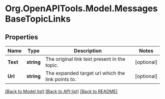 # Org.OpenAPITools.Model.MessagesBaseTopicLinks

## Properties

Name | Type | Description | Notes
------------ | ------------- | ------------- | -------------
**Text** | **string** | The original link text present in the topic.  | [optional] 
**Url** | **string** | The expanded target url which the link points to.  | [optional] 

[[Back to Model list]](../README.md#documentation-for-models) [[Back to API list]](../README.md#documentation-for-api-endpoints) [[Back to README]](../README.md)

